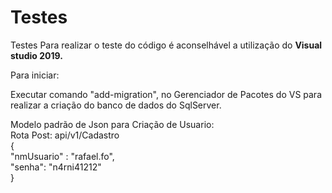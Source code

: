 # Testes
Testes
Para realizar o teste do código é aconselhável a utilização do <b>Visual studio 2019.</b>

Para iniciar:

Executar comando "add-migration", 
no Gerenciador de Pacotes do VS para realizar a criação do banco de dados do SqlServer.

Modelo padrão de Json para Criação de Usuario:
</br>
Rota Post: api/v1/Cadastro </br>
{</br>
	"nmUsuario" : "rafael.fo",</br>
	"senha": "n4rni41212"</br>
}</br>
